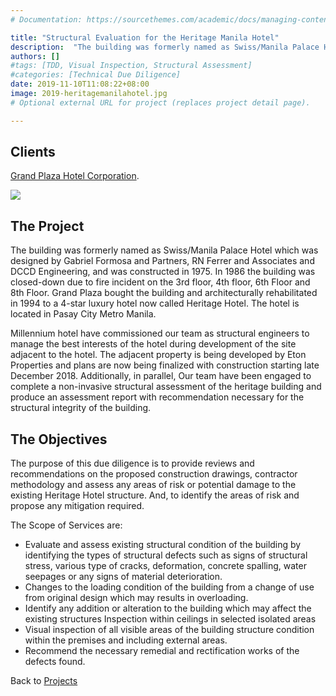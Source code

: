 ```yaml
---
# Documentation: https://sourcethemes.com/academic/docs/managing-content/

title: "Structural Evaluation for the Heritage Manila Hotel"
description:  "The building was formerly named as Swiss/Manila Palace Hotel which was designed by Gabriel Formosa and Partners, RN Ferrer and Associates and DCCD Engineering, and was constructed in 1975. In 1986 the building was closed-down due to fire incident on the 3rd floor, 4th floor, 6th Floor and 8th Floor. Grand Plaza bought the building and architecturally rehabilitated in 1994 to a 4-star luxury hotel now called Heritage Hotel. The hotel is located in Pasay City Metro Manila."
authors: []
#tags: [TDD, Visual Inspection, Structural Assessment]
#categories: [Technical Due Diligence]
date: 2019-11-10T11:08:22+08:00
image: 2019-heritagemanilahotel.jpg
# Optional external URL for project (replaces project detail page).

---
```

## Clients
[Grand Plaza Hotel Corporation](http://www.olympuscap.com/).

![](/img/client-logo/grandplazahotel.png)

## The Project
The building was formerly named as Swiss/Manila Palace Hotel which was designed by Gabriel Formosa and Partners, RN Ferrer and Associates and DCCD Engineering, and was constructed in 1975. In 1986 the building was closed-down due to fire incident on the 3rd floor, 4th floor, 6th Floor and 8th Floor. Grand Plaza bought the building and architecturally rehabilitated in 1994 to a 4-star luxury hotel now called Heritage Hotel. The hotel is located in Pasay City Metro Manila.

Millennium hotel have commissioned our team as structural engineers to manage the best interests of the hotel during development of the site adjacent to the hotel. The adjacent property is being developed by Eton Properties and plans are now being finalized with construction starting late December 2018. Additionally, in parallel, Our team have been engaged to complete a non-invasive structural assessment of the heritage building and produce an assessment report with recommendation necessary for the structural integrity of the building.

## The Objectives
The purpose of this due diligence is to provide reviews and recommendations on the proposed construction drawings, contractor methodology and assess any areas of risk or potential damage to the existing Heritage Hotel structure. And, to identify the areas of risk and propose any mitigation required.

The Scope of Services are:

*	Evaluate and assess existing structural condition of the building by identifying the types of structural defects such as signs of structural stress, various type of cracks, deformation, concrete spalling, water seepages or any signs of material deterioration.
*	Changes to the loading condition of the building from a change of use from original design which may results in overloading.
*	Identify any addition or alteration to the building which may affect the existing structures Inspection within ceilings in selected isolated areas
*	Visual inspection of all visible areas of the building structure condition within the premises and including external areas.
*	Recommend the necessary remedial and rectification works of the defects found.

Back to [Projects](/project)

